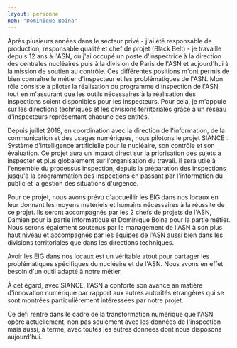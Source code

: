 ```yaml
---
layout: personne
nom: "Dominique Boina"
---
```

Après plusieurs années dans le secteur privé - j'ai été responsable de production, responsable qualité et chef de projet (Black Belt) - je travaille depuis 12 ans à l'ASN, où j'ai occupé un poste d'inspectrice à la direction des centrales nucléaires puis à la division de Paris de l'ASN et aujourd'hui à la mission de soutien au contrôle. Ces différentes positions m'ont permis de bien connaître le métier d'inspecteur et les problématiques de l'ASN. Mon rôle consiste à piloter la réalisation du programme d'inspection de l'ASN tout en m'assurant que les outils nécessaires à la réalisation des inspections soient disponibles pour les inspecteurs. Pour cela, je m'appuie sur les directions techniques et les divisions territoriales grâce à un réseau d'inspecteurs représentant chacune des entités.

Depuis juillet 2018, en coordination avec la direction de l'information, de la communication et des usages numériques, nous pilotons le projet SIANCE : Système d'intelligence artificielle pour le nucléaire, son contrôle et son évaluation. Ce projet aura un impact direct sur la priorisation des sujets à inspecter et plus globalement sur l'organisation du travail. Il sera utile à l'ensemble du processus inspection, depuis la préparation des inspections jusqu'à la programmation des inspections en passant par l'information du public et la gestion des situations d'urgence.

Pour ce projet, nous avons prévu d'accueillir les EIG dans nos locaux en leur donnant les moyens matériels et humains nécessaires à la réussite de ce projet. Ils seront accompagnés par les 2 chefs de projets de l'ASN, Damien pour la partie informatique et Dominique Boina pour la partie métier. Nous serons également soutenus par le management de l'ASN à son plus haut niveau et accompagnés par les équipes de l'ASN aussi bien dans les divisions territoriales que dans les directions techniques.

Avoir les EIG dans nos locaux est un véritable atout pour partager les problématiques spécifiques du nucléaire et de l'ASN. Nous avons en effet besoin d'un outil adapté à notre métier.

À cet égard, avec SIANCE, l'ASN a conforté son avance an matière d'innovation numérique par rapport aux autres autorités étrangères qui se sont montrées particulièrement intéressées par notre projet.

Ce défi rentre dans le cadre de la transformation numérique que l'ASN opère actuellement, non pas seulement avec les données de l'inspection mais aussi, à terme, avec toutes les autres données dont nous disposons aujourd'hui.
